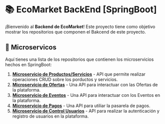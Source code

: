 # 📚 EcoMarket BackEnd [SpringBoot]

¡Bienvenido al **Backend de EcoMarket**! Este proyecto tiene como objetivo mostrar los repositorios que componen el Bakcend de este proyecto. 

## 🧩 Microservicos

Aquí tienes una lista de los repositorios que contienen los microservicios hechos en SpringBoot:

1. [**Microservicio de Productos/Servicios**](https://github.com/INNOVAPS-ARQUI-2024/ecomarket-ms-productos-servicios) - API que permite realizar operaciones CRUD sobre los porductos y servicios.
2. [**Microservicio de Ofertas**](https://github.com/INNOVAPS-ARQUI-2024/ecomarket-ms-ofertas) - Una API para interactuar con las Ofertas de la plataforma.
3. [**Microservicio de Eventos**](https://github.com/INNOVAPS-ARQUI-2024/ecomarket-ms-eventos) - Una API para interactuar con los Eventos en la plataforma.
4. [**Microservicio de Pagos**](https://github.com/INNOVAPS-ARQUI-2024/ecomarket-ms-pagos) - Una API para utiliar la pasarela de pagos.
5. [**Microservicio de Control Usuarios**](https://github.com/INNOVAPS-ARQUI-2024/ecomarket-ms-control-usuarios) - API para realizar la autenticación y registro de usuarios en la plataforma.

